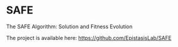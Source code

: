 # SAFE
The SAFE Algorithm: Solution and Fitness Evolution

The project is available here: https://github.com/EpistasisLab/SAFE
